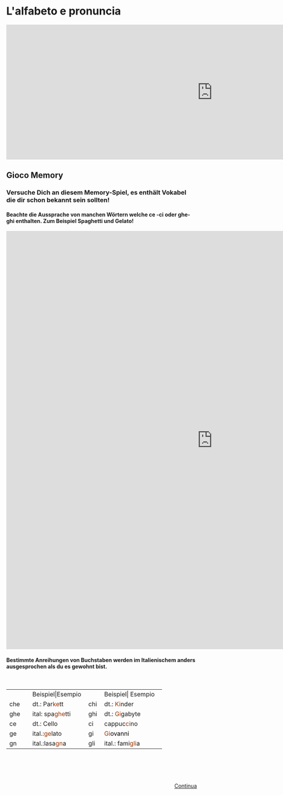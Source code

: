 <h1>L'alfabeto e pronuncia</h1>



<iframe src="https://h5p.org/h5p/embed/401401" width="1090" height="357" frameborder="0" allowfullscreen="allowfullscreen"></iframe><script src="https://h5p.org/sites/all/modules/h5p/library/js/h5p-resizer.js" charset="UTF-8"></script>

<h2>Gioco Memory </h2>
<h3>Versuche Dich an diesem Memory-Spiel, es enthält Vokabel die dir schon bekannt sein sollten! <h4>Beachte die Aussprache von manchen Wörtern welche ce -ci oder ghe-ghi enthalten. Zum Beispiel Spaghetti und Gelato! </h4></h3>
<iframe src="https://h5p.org/h5p/embed/401347" width="1090" height="1107" frameborder="0" allowfullscreen="allowfullscreen"></iframe><script src="https://h5p.org/sites/all/modules/h5p/library/js/h5p-resizer.js" charset="UTF-8"></script>

<h4>Bestimmte Anreihungen von Buchstaben werden im Italienischem anders ausgesprochen als du es gewohnt bist.</h4>
<p>&nbsp;</p>
<table style="height: 200px; width: 412px;">
<tbody>
<tr>
<td style="width: 87px;">&nbsp;</td>
<td style="width: 139.617px;">Beispiel|Esempio</td>
<td style="width: 33.3833px;">&nbsp;</td>
<td style="width: 288px;">Beispiel| Esempio</td>
</tr>
<tr>
<td style="width: 87px;">che</td>
<td style="width: 139.617px;">dt.: Par<span style="color: #993300;">ke</span>tt</td>
<td style="width: 33.3833px;">chi</td>
<td style="width: 288px;">dt.: <span style="color: #993300;">Ki</span>nder</td>
</tr>
<tr>
<td style="width: 87px;">ghe</td>
<td style="width: 139.617px;">ital: spa<span style="color: #993300;">ghe</span>tti</td>
<td style="width: 33.3833px;">ghi</td>
<td style="width: 288px;">dt.: <span style="color: #993300;">Gi</span>gabyte</td>
</tr>
<tr>
<td style="width: 87px;">ce</td>
<td style="width: 139.617px;">dt.: Cello</td>
<td style="width: 33.3833px;">ci</td>
<td style="width: 288px;">cappuc<span style="color: #993300;">ci</span>no</td>
</tr>
<tr>
<td style="width: 87px;">ge</td>
<td style="width: 139.617px;">ital.:<span style="color: #993300;">ge</span>lato</td>
<td style="width: 33.3833px;">gi</td>
<td style="width: 288px;"><span style="color: #993300;">Gi<span style="color: #000000;">ovanni</span></span></td>
</tr>
<tr>
<td style="width: 87px;">gn</td>
<td style="width: 139.617px;">ital.:lasa<span style="color: #993300;">gn</span>a</td>
<td style="width: 33.3833px;">gli</td>
<td style="width: 288px;">ital.: fami<span style="color: #993300;">gli</span>a</td>
</tr>
</tbody>
</table>
<p>&nbsp;</p>
<p>
<a style="float:right;" href="alfabeto2.html">Continua</a>
</p>
<div style="clear:both;">  </div>
